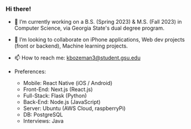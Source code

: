 ### Hi there!
- 🔭 I’m currently working on a B.S. (Spring 2023) & M.S. (Fall 2023) in Computer Science, via Georgia State's dual degree program.
- 👯 I’m looking to collaborate on iPhone applications, Web dev projects (front or backend), Machine learning projects. 
- 📫 How to reach me: kbozeman3@student.gsu.edu

- Preferences:
   - Mobile: React Native (iOS / Android)
   - Front-End: Next.js (React.js)
   - Full-Stack: Flask (Python)
   - Back-End: Node.js (JavaScript)
   - Server: Ubuntu (AWS Cloud, raspberryPi)
   - DB: PostgreSQL
   - Interviews: Java

<!-- 
**egrep6021ad/egrep6021ad** is a ✨ _special_ ✨ repository because its `README.md` (this file) appears on your GitHub profile.

Here are some ideas to get you started:

- 🔭 I’m currently working on both a B.S. (2023) and an M.S. (2024) in Computer Science via Geogria States dual degree program.
- 👯 I’m looking to collaborate on iPhone applications, Web "apps", Machine learning projects. 
- 💬 Ask me about anything. 
- 😄 Pronouns: He / Him 
-->
